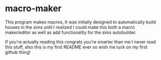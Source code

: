 # macro-maker
This program makes macros, It was initially designed to automatically build houses in the sims until I realized I could make this both a macro maker/editor
as well as add functionality for the sims autobuilder.

If you're actually reading this congrats you're smarter than me I never read this stuff, also this is my first README ever so wish me luck on my first 
github thing!
